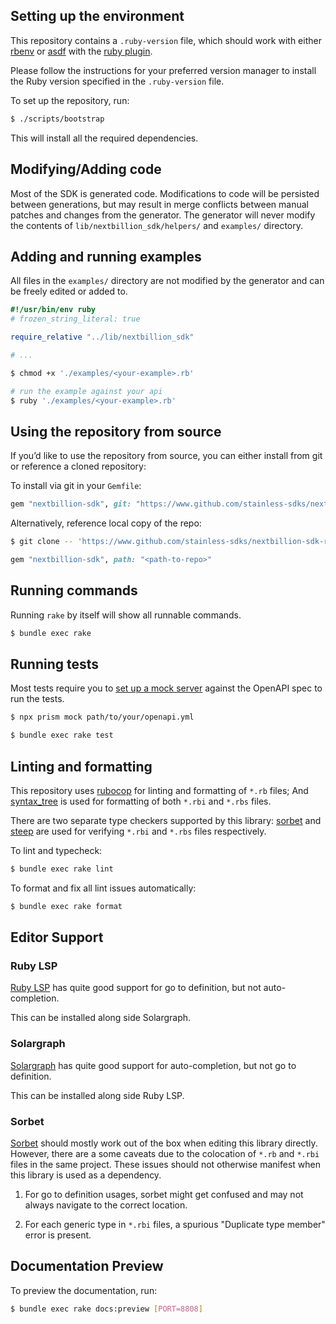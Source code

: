 ## Setting up the environment

This repository contains a `.ruby-version` file, which should work with either [rbenv](https://github.com/rbenv/rbenv) or [asdf](https://github.com/asdf-vm/asdf) with the [ruby plugin](https://github.com/asdf-vm/asdf-ruby).

Please follow the instructions for your preferred version manager to install the Ruby version specified in the `.ruby-version` file.

To set up the repository, run:

```bash
$ ./scripts/bootstrap
```

This will install all the required dependencies.

## Modifying/Adding code

Most of the SDK is generated code. Modifications to code will be persisted between generations, but may result in merge conflicts between manual patches and changes from the generator. The generator will never modify the contents of `lib/nextbillion_sdk/helpers/` and `examples/` directory.

## Adding and running examples

All files in the `examples/` directory are not modified by the generator and can be freely edited or added to.

```ruby
#!/usr/bin/env ruby
# frozen_string_literal: true

require_relative "../lib/nextbillion_sdk"

# ...
```

```bash
$ chmod +x './examples/<your-example>.rb'

# run the example against your api
$ ruby './examples/<your-example>.rb'
```

## Using the repository from source

If you’d like to use the repository from source, you can either install from git or reference a cloned repository:

To install via git in your `Gemfile`:

```ruby
gem "nextbillion-sdk", git: "https://www.github.com/stainless-sdks/nextbillion-sdk-ruby"
```

Alternatively, reference local copy of the repo:

```bash
$ git clone -- 'https://www.github.com/stainless-sdks/nextbillion-sdk-ruby' '<path-to-repo>'
```

```ruby
gem "nextbillion-sdk", path: "<path-to-repo>"
```

## Running commands

Running `rake` by itself will show all runnable commands.

```bash
$ bundle exec rake
```

## Running tests

Most tests require you to [set up a mock server](https://github.com/stoplightio/prism) against the OpenAPI spec to run the tests.

```bash
$ npx prism mock path/to/your/openapi.yml
```

```bash
$ bundle exec rake test
```

## Linting and formatting

This repository uses [rubocop](https://github.com/rubocop/rubocop) for linting and formatting of `*.rb` files; And [syntax_tree](https://github.com/ruby-syntax-tree/syntax_tree) is used for formatting of both `*.rbi` and `*.rbs` files.

There are two separate type checkers supported by this library: [sorbet](https://github.com/sorbet/sorbet) and [steep](https://github.com/soutaro/steep) are used for verifying `*.rbi` and `*.rbs` files respectively.

To lint and typecheck:

```bash
$ bundle exec rake lint
```

To format and fix all lint issues automatically:

```bash
$ bundle exec rake format
```

## Editor Support

### Ruby LSP

[Ruby LSP](https://github.com/Shopify/ruby-lsp) has quite good support for go to definition, but not auto-completion.

This can be installed along side Solargraph.

### Solargraph

[Solargraph](https://solargraph.org) has quite good support for auto-completion, but not go to definition.

This can be installed along side Ruby LSP.

### Sorbet

[Sorbet](https://sorbet.org) should mostly work out of the box when editing this library directly. However, there are a some caveats due to the colocation of `*.rb` and `*.rbi` files in the same project. These issues should not otherwise manifest when this library is used as a dependency.

1. For go to definition usages, sorbet might get confused and may not always navigate to the correct location.

2. For each generic type in `*.rbi` files, a spurious "Duplicate type member" error is present.

## Documentation Preview

To preview the documentation, run:

```bash
$ bundle exec rake docs:preview [PORT=8808]
```
